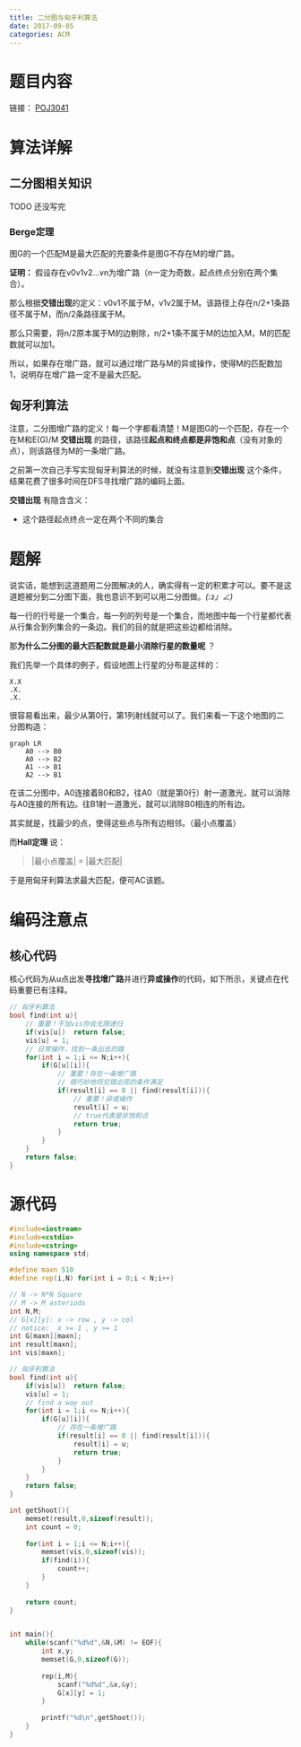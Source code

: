 ```yaml
---
title: 二分图与匈牙利算法
date: 2017-09-05
categories: ACM
---
```


# 题目内容

链接： [POJ3041](https://vjudge.net/problem/POJ-3041)

# 算法详解

## 二分图相关知识

TODO 还没写完

### Berge定理

图G的一个匹配M是最大匹配的充要条件是图G不存在M的增广路。

**证明：** 假设存在v0v1v2...vn为增广路（n一定为奇数，起点终点分别在两个集合）。

那么根据**交错出现**的定义：v0v1不属于M，v1v2属于M。该路径上存在n/2+1条路径不属于M，而n/2条路径属于M。

那么只需要，将n/2原本属于M的边剔除，n/2+1条不属于M的边加入M，M的匹配数就可以加1。

所以，如果存在增广路，就可以通过增广路与M的异或操作，使得M的匹配数加1，说明存在增广路一定不是最大匹配。

## 匈牙利算法

注意，二分图增广路的定义！每一个字都看清楚！M是图G的一个匹配，存在一个在M和E(G)/M **交错出现** 的路径，该路径**起点和终点都是非饱和点**（没有对象的点），则该路径为M的一条增广路。

之前第一次自己手写实现匈牙利算法的时候，就没有注意到**交错出现** 这个条件，结果花费了很多时间在DFS寻找增广路的编码上面。

**交错出现** 有隐含含义：

+ 这个路径起点终点一定在两个不同的集合 

# 题解

说实话，能想到这道题用二分图解决的人，确实得有一定的积累才可以。要不是这道题被分到二分图下面，我也意识不到可以用二分图做。_(:з」∠)_

每一行的行号是一个集合，每一列的列号是一个集合，而地图中每一个行星都代表从行集合到列集合的一条边。我们的目的就是把这些边都给消除。

那**为什么二分图的最大匹配数就是最小消除行星的数量呢** ？

我们先举一个具体的例子，假设地图上行星的分布是这样的：

```
X.X 
.X. 
.X. 
```

很容易看出来，最少从第0行，第1列射线就可以了。我们来看一下这个地图的二分图构造：

```mermaid
graph LR
	A0 --> B0
	A0 --> B2
	A1 --> B1
	A2 --> B1
```

在该二分图中，A0连接着B0和B2，往A0（就是第0行）射一道激光，就可以消除与A0连接的所有边。往B1射一道激光，就可以消除B0相连的所有边。

其实就是，找最少的点，使得这些点与所有边相邻。（最小点覆盖）

而**Hall定理** 说：

> \|最小点覆盖\| = \|最大匹配\|

于是用匈牙利算法求最大匹配，便可AC该题。


# 编码注意点

## 核心代码

核心代码为从u点出发**寻找增广路**并进行**异或操作**的代码，如下所示，关键点在代码重要已有注释。

```C++
// 匈牙利算法
bool find(int u){
	// 重要！不加vis你会无限递归 
	if(vis[u])	return false;
	vis[u] = 1;
	// 日常操作，找到一条出去的路 
	for(int i = 1;i <= N;i++){
		if(G[u][i]){
			// 重要！存在一条增广路 
			// 很巧妙地将交错出现的条件满足 
			if(result[i] == 0 || find(result[i])){
				// 重要！异或操作 
				result[i] = u;
				// true代表是非饱和点 
				return true;
			}
		}
	}
	return false;
}
```



# 源代码

```C++
#include<iostream>
#include<cstdio>
#include<cstring>
using namespace std;

#define maxn 510
#define rep(i,N) for(int i = 0;i < N;i++)

// N -> N*N Square 
// M -> M asteriods
int N,M;
// G[x][y]: x -> row , y -> col
// notice:  x >= 1 , y >= 1
int G[maxn][maxn];
int result[maxn];
int vis[maxn];

// 匈牙利算法
bool find(int u){
	if(vis[u])	return false;
	vis[u] = 1;
	// find a way out
	for(int i = 1;i <= N;i++){
		if(G[u][i]){
			// 存在一条增广路 
			if(result[i] == 0 || find(result[i])){
				result[i] = u;
				return true;
			}
		}
	}
	return false;
}

int getShoot(){
	memset(result,0,sizeof(result));
	int count = 0;
	
	for(int i = 1;i <= N;i++){
		memset(vis,0,sizeof(vis));
		if(find(i)){
			count++;
		}
	}
	
	return count;
}


int main(){
	while(scanf("%d%d",&N,&M) != EOF){
		int x,y;
		memset(G,0,sizeof(G));
		
		rep(i,M){
			scanf("%d%d",&x,&y);
			G[x][y] = 1;
		}
		
		printf("%d\n",getShoot());
	}
} 
```

